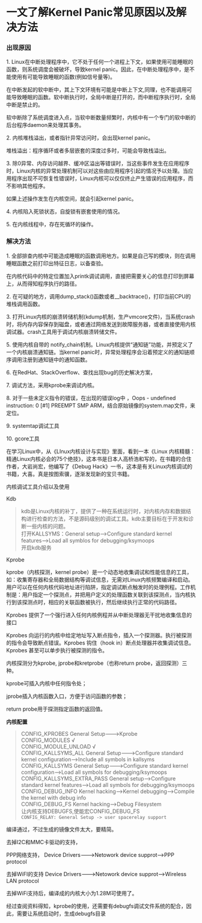 # 一文了解Kernel Panic常见原因以及解决方法

### **出现原因**

1\. Linux在中断处理程序中，它不处于任何一个进程上下文，如果使用可能睡眠的函数，则系统调度会被破坏，导致kernel panic。因此，在中断处理程序中，是不能使用有可能导致睡眠的函数(例如信号量等)。

在中断发起的软中断中，其上下文环境有可能是中断上下文,同理，也不能调用可能导致睡眠的函数。软中断执行时，全局中断是打开的，而中断程序执行时，全局中断是禁止的。

软中断除了系统调度进入点，当软中断数量频繁时，内核中有一个专门的软中断的后台程序daemon来处理其事务。

2\. 内核堆栈溢出，或者指针异常访问时，会出现kernel panic。

堆栈溢出：程序循环或者多层嵌套的深度过多时，可能会导致栈溢出。

3\. 除0异常、内存访问越界、缓冲区溢出等错误时，当这些事件发生在应用程序时，Linux内核的异常处理机制可以对这些由应用程序引起的情况予以处理。当应用程序出现不可恢复性错误时，Linux内核可以仅仅终止产生错误的应用程序，而不影响其他程序。

如果上述操作发生在内核空间，就会引起kernel panic。

4\. 内核陷入死锁状态，自旋锁有嵌套使用的情况。

5\. 在内核线程中，存在死循环的操作。

### **解决方法**

1\. 全部排查内核中可能造成睡眠的函数调用地方。如果是自己写的模块，则在调用睡眠函数之前打印出特征日志，以备查验。

在内核代码中的特定位置加入printk调试调用，直接把需要关心的信息打印到屏幕上，从而得知程序执行的路径。

2\. 在可疑的地方，调用dump\_stack()函数或者\_\_backtrace()，打印当前CPU的堆栈调用函数。

3\. 打开Linux内核的崩溃转储机制(kdump机制，生产vmcore文件)，当系统crash时，将内存内容保存到磁盘，或者通过网络发送到故障服务器，或者直接使用内核调试器。crash工具用于调试内核崩溃转储文件。

5\. 使用内核自带的 notify\_chain机制。Linux内核提供“通知链”功能，并预定义了一个内核崩溃通知链。当kernel panic时，异常处理程序会沿着预定义的通知链顺序调用注册到通知链中的通知函数。

6\. 在RedHat、StackOverflow、查找出现bug的历史解决方案，

7\. 调试方法，采用kprobe来调试内核。

8\. 对于一些未定义指令的错误，在出现的错误log中 ，Oops - undefined instruction: 0 \[#1\] PREEMPT SMP ARM，结合原始镜像的system.map文件，来定位。

9\. systemtap调试工具

10\. gcore工具

在学习Linux中，从《LInux内核设计与实现》里面，看到一本《Linux 内核精髓：精通Linux内核必会的75个绝技》，这本书是日本人高桥浩和写的，在书籍的合住作者，大岩尚宏，他编写了《Debug Hack》一书，这本是有关Linux内核调试的书籍，大喜。真是按图索骥，逐渐发现新的宝贝书籍。

内核调试工具介绍以及使用

Kdb

> kdb是Linux内核的补丁，提供了一种在系统运行时，对内核内存和数据结构进行检查的方法，不是源码级别的调试工具。kdb主要目标在于开发和诊断一些内核的问题。  
> 打开KALLSYMS：General setup-->Configure standard kernel features-->Load all symblos for debugging/ksymoops  
> 开启kdb服务  

Kprobe

kprobe（内核探测，kernel probe）是一个动态地收集调试和性能信息的工具，如：收集寄存器和全局数据结构等调试信息，无需对Linux内核频繁编译和启动。用户可以在任何内核代码地址进行陷阱，指定调试断点触发时的处理例程。工作机制是：用户指定一个探测点，并把用户定义的处理函数关联到该探测点，当内核执行到该探测点时，相应的关联函数被执行，然后继续执行正常的代码路径。

Kprobes 提供了一个强行进入任何内核例程并从中断处理器无干扰地收集信息的接口

Kprobes 向运行的内核中给定地址写入断点指令，插入一个探测器。执行被探测的指令会导致断点错误。Kprobes 钩住（hook in）断点处理器并收集调试信息。Kprobes 甚至可以单步执行被探测的指令。

内核探测分为kprobe, jprobe和kretprobe（也称return probe，返回探测）三种。

kprobe可插入内核中任何指令处；

jprobe插入内核函数入口，方便于访问函数的参数；

return probe用于探测指定函数的返回值。

**内核配置**

> CONFIG\_KPROBES General Setup--->Kprobe  
> CONFIG\_MODULES √  
> CONFIG\_MODULE\_UNLOAD √  
> CONFIG\_KALLSYMS\_ALL General Setup--->Configure standard kernel configuration-->Include all symbols in kallsyms  
> CONFIG\_KALLSYMS General Setup--->Configure standard kernel configuration-->Load all symbols for debugging/ksymoops  
> CONFIG\_KALLSYMS\_EXTRA\_PASS General setup-->Configure standard kernel features-->Load all symbols for debugging/ksymoops  
> CONFIG\_DEBUG\_INFO Kernel hacking-->Kernel debugging-->Compile the kernel with debug info  
> CONFIG\_DEBUG\_FS Kernel hacking-->Debug Filesystem  
> 让内核支持DEBUGFS,使能宏CONFIG\_DEBUG\_FS  
> `CONFIG_RELAY: General Setup -> user spacerelay support`

编译通过，不过生成的镜像文件太大，要精简。

去掉I2C和MMC卡驱动的支持，

PPP网络支持， Device Drivers--->Netowork device supprot-->PPP protocol

去掉WiFI的支持 Device Drivers--->Netowork device supprot-->Wireless LAN protocol

去掉WiFi支持后，编译成的内核大小为1.28M可使用了。

经过查阅资料得知，kprobe的使用，还需要有debugfs调试文件系统的配合，因此，需要让系统启动时，生成debugfs目录